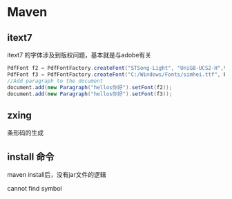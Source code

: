 # Maven

## itext7

itext7 的字体涉及到版权问题，基本就是与adobe有关

```java
PdfFont f2 = PdfFontFactory.createFont("STSong-Light", "UniGB-UCS2-H",true);
PdfFont f3 = PdfFontFactory.createFont("C:/Windows/Fonts/simhei.ttf", PdfEncodings.IDENTITY_H,true);
//Add paragraph to the document
document.add(new Paragraph("hellos你好").setFont(f2));
document.add(new Paragraph("hellos你好").setFont(f3));
```

## zxing

条形码的生成


## install 命令

maven install后，没有jar文件的逻辑

cannot find symbol


